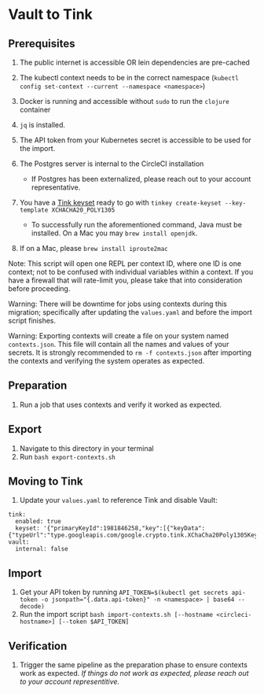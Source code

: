 # Vault to Tink

## Prerequisites

1. The public internet is accessible OR lein dependencies are pre-cached
1. The kubectl context needs to be in the correct namespace (`kubectl config set-context --current --namespace <namespace>`)
1. Docker is running and accessible without `sudo` to run the `clojure` container
1. `jq` is installed.
1. The API token from your Kubernetes secret is accessible to be used for the import.
1. The Postgres server is internal to the CircleCI installation

   - If Postgres has been externalized, please reach out to your account representative.

1. You have a [Tink keyset](https://developers.google.com/tink/install-tinkey) ready to go with `tinkey create-keyset --key-template XCHACHA20_POLY1305`
   - To successfully run the aforementioned command, Java must be installed. On a Mac you may `brew install openjdk`.

1. If on a Mac, please `brew install iproute2mac`

Note: This script will open one REPL per context ID, where one ID is one context; not to be confused with individual variables within a context. If you have a firewall that will rate-limit you, please take that into consideration before proceeding.

Warning: There will be downtime for jobs using contexts during this migration; specifically after updating the `values.yaml` and before the import script finishes.

Warning: Exporting contexts will create a file on your system named `contexts.json`. This file will contain all the names and values of your secrets. It is strongly recommended to `rm -f contexts.json` after importing the contexts and verifying the system operates as expected.

## Preparation

1. Run a job that uses contexts and verify it worked as expected.

## Export

1. Navigate to this directory in your terminal
1. Run `bash export-contexts.sh`

## Moving to Tink

1. Update your `values.yaml` to reference Tink and disable Vault:

```
tink:
  enabled: true
  keyset: '{"primaryKeyId":1981846258,"key":[{"keyData":{"typeUrl":"type.googleapis.com/google.crypto.tink.XChaCha20Poly1305Key","value":"GiCibSVjG2+bLaeShz+M67BcsEZt7GPI+zcE8J+HKYew==","keyMaterialType":"SYMMETRIC"},"status":"ENABLED","keyId":1981846258,"outputPrefixType":"TINK"}]}'
vault:
  internal: false
```

## Import
1. Get your API token by running `API_TOKEN=$(kubectl get secrets api-token -o jsonpath="{.data.api-token}" -n <namespace> | base64 --decode)`
1. Run the import script `bash import-contexts.sh [--hostname <circleci-hostname>] [--token $API_TOKEN]`

## Verification

1. Trigger the same pipeline as the preparation phase to ensure contexts work as expected. _If things do not work as expected, please reach out to your account representitive._
